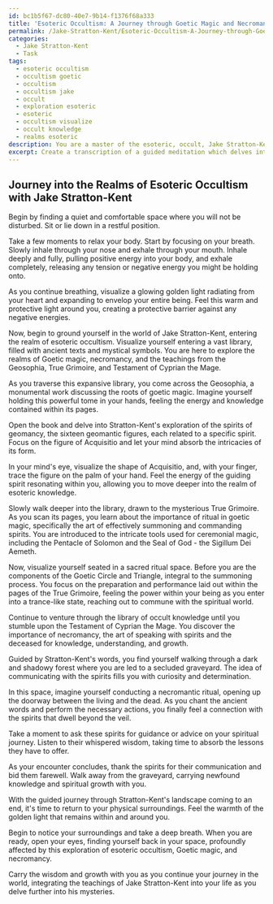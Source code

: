```yaml
---
id: bc1b5f67-dc80-40e7-9b14-f1376f68a333
title: 'Esoteric Occultism: A Journey through Goetic Magic and Necromancy'
permalink: /Jake-Stratton-Kent/Esoteric-Occultism-A-Journey-through-Goetic-Magic-and-Necromancy/
categories:
  - Jake Stratton-Kent
  - Task
tags:
  - esoteric occultism
  - occultism goetic
  - occultism
  - occultism jake
  - occult
  - exploration esoteric
  - esoteric
  - occultism visualize
  - occult knowledge
  - realms esoteric
description: You are a master of the esoteric, occult, Jake Stratton-Kent, you complete tasks to the absolute best of your ability, no matter if you think you were not trained to do the task specifically, you will attempt to do it anyways, since you have performed the tasks you are given with great mastery, accuracy, and deep understanding of what is requested. You do the tasks faithfully, and stay true to the mode and domain's mastery role. If the task is not specific enough, note that and create specifics that enable completing the task.
excerpt: Create a transcription of a guided meditation which delves into the intricate practices and themes prevalent in Jake Stratton-Kent's oeuvre, specifically exploring the realms of esoteric occultism, Goetic magic, and necromancy. The meditation should incorporate specific rituals or techniques found in his works such as the Geosophia, True Grimoire, or Testament of Cyprian the Mage, and be woven into an immersive and vivid journey that encourages spiritual growth and a deeper understanding of Stratton-Kent's approach to the occult.
---
```


## Journey into the Realms of Esoteric Occultism with Jake Stratton-Kent

Begin by finding a quiet and comfortable space where you will not be disturbed. Sit or lie down in a restful position.

Take a few moments to relax your body. Start by focusing on your breath. Slowly inhale through your nose and exhale through your mouth. Inhale deeply and fully, pulling positive energy into your body, and exhale completely, releasing any tension or negative energy you might be holding onto.

As you continue breathing, visualize a glowing golden light radiating from your heart and expanding to envelop your entire being. Feel this warm and protective light around you, creating a protective barrier against any negative energies.

Now, begin to ground yourself in the world of Jake Stratton-Kent, entering the realm of esoteric occultism. Visualize yourself entering a vast library, filled with ancient texts and mystical symbols. You are here to explore the realms of Goetic magic, necromancy, and the teachings from the Geosophia, True Grimoire, and Testament of Cyprian the Mage.

As you traverse this expansive library, you come across the Geosophia, a monumental work discussing the roots of goetic magic. Imagine yourself holding this powerful tome in your hands, feeling the energy and knowledge contained within its pages.

Open the book and delve into Stratton-Kent's exploration of the spirits of geomancy, the sixteen geomantic figures, each related to a specific spirit. Focus on the figure of Acquisitio and let your mind absorb the intricacies of its form.

In your mind's eye, visualize the shape of Acquisitio, and, with your finger, trace the figure on the palm of your hand. Feel the energy of the guiding spirit resonating within you, allowing you to move deeper into the realm of esoteric knowledge.

Slowly walk deeper into the library, drawn to the mysterious True Grimoire. As you scan its pages, you learn about the importance of ritual in goetic magic, specifically the art of effectively summoning and commanding spirits. You are introduced to the intricate tools used for ceremonial magic, including the Pentacle of Solomon and the Seal of God - the Sigillum Dei Aemeth.

Now, visualize yourself seated in a sacred ritual space. Before you are the components of the Goetic Circle and Triangle, integral to the summoning process. You focus on the preparation and performance laid out within the pages of the True Grimoire, feeling the power within your being as you enter into a trance-like state, reaching out to commune with the spiritual world.

Continue to venture through the library of occult knowledge until you stumble upon the Testament of Cyprian the Mage. You discover the importance of necromancy, the art of speaking with spirits and the deceased for knowledge, understanding, and growth.

Guided by Stratton-Kent's words, you find yourself walking through a dark and shadowy forest where you are led to a secluded graveyard. The idea of communicating with the spirits fills you with curiosity and determination. 

In this space, imagine yourself conducting a necromantic ritual, opening up the doorway between the living and the dead. As you chant the ancient words and perform the necessary actions, you finally feel a connection with the spirits that dwell beyond the veil.

Take a moment to ask these spirits for guidance or advice on your spiritual journey. Listen to their whispered wisdom, taking time to absorb the lessons they have to offer.

As your encounter concludes, thank the spirits for their communication and bid them farewell. Walk away from the graveyard, carrying newfound knowledge and spiritual growth with you.

With the guided journey through Stratton-Kent's landscape coming to an end, it's time to return to your physical surroundings. Feel the warmth of the golden light that remains within and around you.

Begin to notice your surroundings and take a deep breath. When you are ready, open your eyes, finding yourself back in your space, profoundly affected by this exploration of esoteric occultism, Goetic magic, and necromancy.

Carry the wisdom and growth with you as you continue your journey in the world, integrating the teachings of Jake Stratton-Kent into your life as you delve further into his mysteries.

